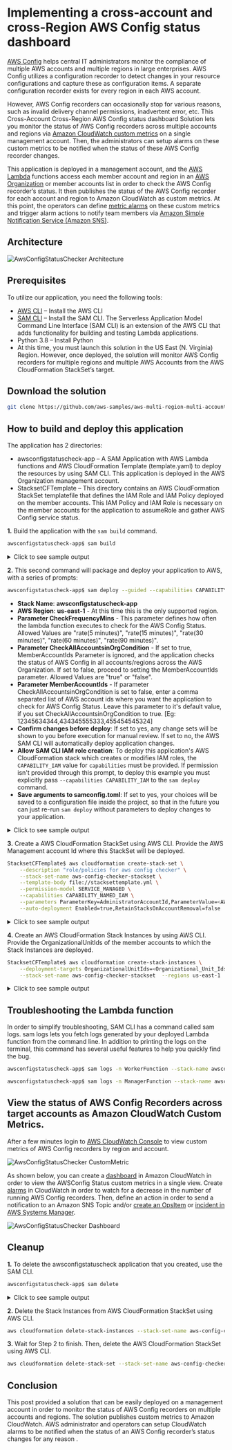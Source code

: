 #  Implementing a cross-account and cross-Region AWS Config status dashboard

[AWS Config](https://aws.amazon.com/config/) helps central IT administrators monitor the compliance of multiple AWS accounts and multiple regions in large enterprises. AWS Config utilizes a configuration recorder to detect changes in your resource configurations and capture these as configuration items. A separate configuration recorder exists for every region in each AWS account.

However, AWS Config recorders can occasionally stop for various reasons, such as invalid delivery channel permissions, inadvertent error, etc. This Cross-Account Cross-Region AWS Config status dashboard Solution lets you monitor the status of AWS Config recorders across multiple accounts and regions via [Amazon CloudWatch custom metrics](https://docs.aws.amazon.com/AmazonCloudWatch/latest/monitoring/publishingMetrics.html) on a single management account. Then, the administrators can setup alarms on these custom metrics to be notified when the status of these AWS Config recorder changes.

This application is deployed in a management account, and the [AWS Lambda](https://aws.amazon.com/lambda/) functions access each member account and region in an [AWS Organization](https://aws.amazon.com/organizations/) or member accounts list in order to check the AWS Config recorder’s status. It then publishes the status of the AWS Config recorder for each account and region to Amazon CloudWatch as custom metrics. At this point, the operators can define [metric alarms](https://aws.amazon.com/organizations/) on these custom metrics and trigger alarm actions to notify team members via [Amazon Simple Notification Service (Amazon SNS)](https://aws.amazon.com/sns/).

## Architecture

![AwsConfigStatusChecker Architecture](images/Architecture.png "Architecture")

## Prerequisites

To utilize our application, you need the following tools:

- [AWS CLI](https://aws.amazon.com/cli/) – Install the AWS CLI
- [SAM CLI](https://docs.aws.amazon.com/serverless-application-model/latest/developerguide/serverless-sam-cli-install.html) – Install the SAM CLI. The Serverless Application Model Command Line Interface (SAM CLI) is an extension of the AWS CLI that adds functionality for building and testing Lambda applications.
- Python 3.8 – Install Python
- At this time, you must launch this solution in the US East (N. Virginia) Region. However, once deployed, the solution will monitor AWS Config recorders for multiple regions and multiple AWS Accounts from the AWS CloudFormation StackSet’s target.



## Download the solution

```bash
git clone https://github.com/aws-samples/aws-multi-region-multi-account-config-status-dashboard.git
```

## How to build and deploy this application

The application has 2 directories:

- awsconfigstatuscheck-app – A SAM Application with AWS Lambda functions and AWS CloudFormation Template (template.yaml) to deploy the resources by using SAM CLI. This application is deployed in the AWS Organization management account.
- StacksetCFTemplate – This directory contains an AWS CloudFormation StackSet templatefile that defines the IAM Role and IAM Policy deployed on the member accounts. This IAM Policy and IAM Role is necessary on the member accounts for the application to assumeRole and gather AWS Config service status.

**1.** Build the application with the `sam build` command.

```bash
awsconfigstatuscheck-app$ sam build
```
<details><summary>Click to see sample output</summary>

```bash
awsconfigstatuscheck-app$ sam build
Building codeuri: /home/sundjega/TFC/awsconfigstatuschecker/awsconfigstatuscheck-app/aws_config_status_check runtime: python3.8 metadata: {} functions: ['ManagerFunction', 'WorkerFunction']
Running PythonPipBuilder:ResolveDependencies
Running PythonPipBuilder:CopySource

Build Succeeded

Built Artifacts : .aws-sam/build
Built Template : .aws-sam/build/template.yaml

Commands you can use next
=========================
[*] Invoke Function: sam local invoke
[*] Deploy: sam deploy --guided

```
</details>

**2.** This second command will package and deploy your application to AWS, with a series of prompts:

```bash
awsconfigstatuscheck-app$ sam deploy --guided --capabilities CAPABILITY_NAMED_IAM
```

* **Stack Name**: **awsconfigstatuscheck-app** 
* **AWS Region**: **us-east-1** - At this time this is the only supported region.
* **Parameter CheckFrequencyMins** - This parameter defines how often the lambda function executes to check for the AWS Config Status. Allowed Values are "rate(5 minutes)", "rate(15 minutes)", "rate(30 minutes)", "rate(60 minutes)", "rate(90 minutes)".  
* **Parameter CheckAllAccountsinOrgCondition** - If set to true, MemberAccountIds Parameter is ignored, and the application checks the status of AWS Config in all accounts/regions across the AWS Organization. If set to false, proceed to setting the MemberAccountIds parameter. Allowed Values are "true" or "false". 
* **Parameter MemberAccountIds** - If parameter CheckAllAccountsinOrgCondition is set to false, enter a comma separated list of AWS account ids where you want the application to check for AWS Config Status. Leave this parameter to it's default value, if you set CheckAllAccountsinOrgCondition to true. [Eg: 12345634344,434345555333,455454545324]
* **Confirm changes before deploy**: If set to yes, any change sets will be shown to you before execution for manual review. If set to no, the AWS SAM CLI will automatically deploy application changes.
* **Allow SAM CLI IAM role creation**: To deploy this application's AWS CloudFormation stack which creates or modifies IAM roles, the `CAPABILITY_IAM` value for `capabilities` must be provided. If permission isn't provided through this prompt, to deploy this example you must explicitly pass `--capabilities CAPABILITY_IAM` to the `sam deploy` command.
* **Save arguments to samconfig.toml**: If set to yes, your choices will be saved to a configuration file inside the project, so that in the future you can just re-run `sam deploy` without parameters to deploy changes to your application.

<details><summary>Click to see sample output</summary>

```bash

awsconfigstatuscheck-app$ sam deploy --guided --capabilities CAPABILITY_NAMED_IAM

Configuring SAM deploy
======================

        Looking for config file [samconfig.toml] :  Not found

        Setting default arguments for 'sam deploy'
        =========================================
        Stack Name [sam-app]: awsconfigstatuscheck-app
        AWS Region [us-east-1]:
        Parameter CheckFrequencyMins [rate(30 minutes)]: rate(5 minutes)
        Parameter CheckAllAccountsinOrgCondition [true]:
        Parameter MemberAccountIds [IGNORE,IF,CheckAllAccountsinOrg,TRUE]:
        #Shows you resources changes to be deployed and require a 'Y' to initiate deploy
        Confirm changes before deploy [y/N]: y
        #SAM needs permission to be able to create roles to connect to the resources in your template
        Allow SAM CLI IAM role creation [Y/n]: Y
        Save arguments to configuration file [Y/n]: Y
        SAM configuration file [samconfig.toml]:
        SAM configuration environment [default]:

        Looking for resources needed for deployment: Found!

                Managed S3 bucket: aws-sam-cli-managed-default-samclisourcebucket-1w2spd13sbzyc
                A different default S3 bucket can be set in samconfig.toml

        Saved arguments to config file
        Running 'sam deploy' for future deployments will use the parameters saved above.
        The above parameters can be changed by modifying samconfig.toml
        Learn more about samconfig.toml syntax at
        https://docs.aws.amazon.com/serverless-application-model/latest/developerguide/serverless-sam-cli-config.html


        Deploying with following values
        ===============================
        Stack name                   : awsconfigstatuscheck-app
        Region                       : us-east-1
        Confirm changeset            : True
        Deployment s3 bucket         : aws-sam-cli-managed-default-samclisourcebucket-1w2spd13sbzyc
        Capabilities                 : ["CAPABILITY_NAMED_IAM"]
        Parameter overrides          : {"CheckFrequencyMins": "rate(5 minutes)", "CheckAllAccountsinOrgCondition": "true", "MemberAccountIds": "IGNORE,IF,CheckAllAccountsinOrg,TRUE"}
        Signing Profiles             : {}

Initiating deployment
=====================

Waiting for changeset to be created..

CloudFormation stack changeset
---------------------------------------------------------------------------------------------------------------------
Operation                     LogicalResourceId             ResourceType                  Replacement
---------------------------------------------------------------------------------------------------------------------
+ Add                         AppFunctionPolicy             AWS::IAM::ManagedPolicy       N/A
+ Add                         AppFunctionRole               AWS::IAM::Role                N/A
+ Add                         AssumedFunctionRole           AWS::IAM::Role                N/A
+ Add                         CheckAllAccountsinOrgParame   AWS::SSM::Parameter           N/A
                              ter
+ Add                         ConfigAccountsParameter       AWS::SSM::Parameter           N/A
+ Add                         ManagerFunctionScheduledRul   AWS::Events::Rule             N/A
                              e
+ Add                         ManagerFunction               AWS::Lambda::Function         N/A
+ Add                         PermissionForEventsToInvoke   AWS::Lambda::Permission       N/A
                              Lambda1
+ Add                         PermissionForEventsToInvoke   AWS::Lambda::Permission       N/A
                              Lambda2
+ Add                         WorkerFunctionRule            AWS::Events::Rule             N/A
+ Add                         WorkerFunction                AWS::Lambda::Function         N/A
---------------------------------------------------------------------------------------------------------------------

Changeset created successfully. arn:aws:cloudformation:us-east-1:xxxxxxxxxxxx:changeSet/samcli-deploy1628796085/e50cc209-e848-4bc8-9af4-954872d85a30


Previewing CloudFormation changeset before deployment
======================================================
Deploy this changeset? [y/N]: y

2021-08-12 13:21:41 - Waiting for stack create/update to complete

CloudFormation events from changeset
---------------------------------------------------------------------------------------------------------------------
ResourceStatus                ResourceType                  LogicalResourceId             ResourceStatusReason
---------------------------------------------------------------------------------------------------------------------
CREATE_IN_PROGRESS            AWS::IAM::ManagedPolicy       AppFunctionPolicy             -
CREATE_IN_PROGRESS            AWS::SSM::Parameter           ConfigAccountsParameter       -
CREATE_IN_PROGRESS            AWS::IAM::ManagedPolicy       AppFunctionPolicy             Resource creation Initiated
CREATE_IN_PROGRESS            AWS::SSM::Parameter           CheckAllAccountsinOrgParame   -
                                                            ter
CREATE_IN_PROGRESS            AWS::SSM::Parameter           CheckAllAccountsinOrgParame   Resource creation Initiated
                                                            ter
CREATE_IN_PROGRESS            AWS::SSM::Parameter           ConfigAccountsParameter       Resource creation Initiated
CREATE_COMPLETE               AWS::SSM::Parameter           CheckAllAccountsinOrgParame   -
                                                            ter
CREATE_COMPLETE               AWS::SSM::Parameter           ConfigAccountsParameter       -
CREATE_COMPLETE               AWS::IAM::ManagedPolicy       AppFunctionPolicy             -
CREATE_IN_PROGRESS            AWS::IAM::Role                AppFunctionRole               -
CREATE_IN_PROGRESS            AWS::IAM::Role                AssumedFunctionRole           -
CREATE_IN_PROGRESS            AWS::IAM::Role                AppFunctionRole               Resource creation Initiated
CREATE_IN_PROGRESS            AWS::IAM::Role                AssumedFunctionRole           Resource creation Initiated
CREATE_COMPLETE               AWS::IAM::Role                AssumedFunctionRole           -
CREATE_COMPLETE               AWS::IAM::Role                AppFunctionRole               -
CREATE_IN_PROGRESS            AWS::Lambda::Function         WorkerFunction                -
CREATE_IN_PROGRESS            AWS::Lambda::Function         ManagerFunction               -
CREATE_IN_PROGRESS            AWS::Lambda::Function         WorkerFunction                Resource creation Initiated
CREATE_IN_PROGRESS            AWS::Lambda::Function         ManagerFunction               Resource creation Initiated
CREATE_COMPLETE               AWS::Lambda::Function         WorkerFunction                -
CREATE_COMPLETE               AWS::Lambda::Function         ManagerFunction               -
CREATE_IN_PROGRESS            AWS::Events::Rule             WorkerFunctionRule            -
CREATE_IN_PROGRESS            AWS::Events::Rule             ManagerFunctionScheduledRul   Resource creation Initiated
                                                            e
CREATE_IN_PROGRESS            AWS::Events::Rule             WorkerFunctionRule            Resource creation Initiated
CREATE_IN_PROGRESS            AWS::Events::Rule             ManagerFunctionScheduledRul   -
                                                            e
CREATE_COMPLETE               AWS::Events::Rule             ManagerFunctionScheduledRul   -
                                                            e
CREATE_COMPLETE               AWS::Events::Rule             WorkerFunctionRule            -
CREATE_IN_PROGRESS            AWS::Lambda::Permission       PermissionForEventsToInvoke   -
                                                            Lambda2
CREATE_IN_PROGRESS            AWS::Lambda::Permission       PermissionForEventsToInvoke   -
                                                            Lambda1
CREATE_IN_PROGRESS            AWS::Lambda::Permission       PermissionForEventsToInvoke   Resource creation Initiated
                                                            Lambda2
CREATE_IN_PROGRESS            AWS::Lambda::Permission       PermissionForEventsToInvoke   Resource creation Initiated
                                                            Lambda1
CREATE_COMPLETE               AWS::Lambda::Permission       PermissionForEventsToInvoke   -
                                                            Lambda2
CREATE_COMPLETE               AWS::Lambda::Permission       PermissionForEventsToInvoke   -
                                                            Lambda1
CREATE_COMPLETE               AWS::CloudFormation::Stack    awsconfigstatuscheck-app      -
---------------------------------------------------------------------------------------------------------------------

CloudFormation outputs from deployed stack
---------------------------------------------------------------------------------------------------------------------
Outputs
---------------------------------------------------------------------------------------------------------------------
Key                 LambdaFunction1
Description         ManagerFunction ARN
Value               arn:aws:lambda:us-east-1:xxxxxxxxxx:function:ManagerFunction

Key                 LambdaFunction2
Description         WorkerFunction ARN
Value               arn:aws:lambda:us-east-1:xxxxxxxxxx:function:WorkerFunction
---------------------------------------------------------------------------------------------------------------------

Successfully created/updated stack - awsconfigstatuscheck-app in us-east-1

```
</details>

**3.** Create a AWS CloudFormation StackSet using AWS CLI. Provide the AWS Management account Id where this StackSet will be deployed.

```bash 
StacksetCFTemplate$ aws cloudformation create-stack-set \
    --description "role/policies for aws config checker" \
    --stack-set-name aws-config-checker-stackset \
    --template-body file://stacksettemplate.yml \
    --permission-model SERVICE_MANAGED \
    --capabilities CAPABILITY_NAMED_IAM \
    --parameters ParameterKey=AdministratorAccountId,ParameterValue=<AWS_ManagementAccountId> \
    --auto-deployment Enabled=true,RetainStacksOnAccountRemoval=false
```
<details><summary>Click to see sample output</summary>

```
StacksetCFTemplate$ aws cloudformation create-stack-set \
>     --description "role/policies for aws config checker" \
>     --stack-set-name aws-config-checker-stackset \
>     --template-body file://stacksettemplate.yml \
>     --permission-model SERVICE_MANAGED \
>     --capabilities CAPABILITY_NAMED_IAM \
>     --parameters ParameterKey=AdministratorAccountId,ParameterValue=xxxxxxxxxx \
>     --auto-deployment Enabled=true,RetainStacksOnAccountRemoval=false
{
    "StackSetId": "aws-config-checker-stackset:273c07d1-c7ab-4e6c-b388-0f6e2263c400"
}

```
</details>

**4.** Create an AWS CloudFormation Stack Instances by using AWS CLI. Provide the OrganizationalUnitIds of the member accounts to which the Stack Instances are deployed.

```bash
StacksetCFTemplate$ aws cloudformation create-stack-instances \
    --deployment-targets OrganizationalUnitIds=<Organizational_Unit_Ids> \
    --stack-set-name aws-config-checker-stackset  --regions us-east-1
```
<details><summary>Click to see sample output</summary>

```
StacksetCFTemplate$ aws cloudformation create-stack-instances \
>     --deployment-targets OrganizationalUnitIds=r-xxxx \
>     --stack-set-name aws-config-checker-stackset  --regions us-east-1
{
    "OperationId": "1e740a93-e980-44e0-a4d6-6747384dab2f"
}

```
</details>

## Troubleshooting the Lambda function

In order to simplify troubleshooting, SAM CLI has a command called sam logs. sam logs lets you fetch logs generated by your deployed Lambda function from the command line. In addition to printing the logs on the terminal, this command has several useful features to help you quickly find the bug.

```bash
awsconfigstatuscheck-app$ sam logs -n WorkerFunction --stack-name awsconfigstatuscheck-app --tail
```

```bash
awsconfigstatuscheck-app$ sam logs -n ManagerFunction --stack-name awsconfigstatuscheck-app --tail
```

## View the status of AWS Config Recorders across target accounts as Amazon CloudWatch Custom Metrics.

After a few minutes login to [AWS CloudWatch Console](https://console.aws.amazon.com/cloudwatch/home?region=us-east-1#metricsV2:graph=~(view~'timeSeries~stacked~false~region~'us-east-1);namespace=~'AWSConfigStatus) to view custom metrics of AWS Config recorders by region and account. 

![AwsConfigStatusChecker CustomMetric](images/custom-metric.png "Custom Metric AWSConfigStatus")

As shown below, you can create a [dashboard](https://docs.aws.amazon.com/AmazonCloudWatch/latest/monitoring/CloudWatch_Dashboards.html) in Amazon CloudWatch in order to view the AWSConfig Status custom metrics in a single view. Create [alarms](https://docs.aws.amazon.com/AmazonCloudWatch/latest/monitoring/AlarmThatSendsEmail.html) in CloudWatch in order to watch for a decrease in the number of running AWS Config recorders. Then, define an action in order to send a notification to an Amazon SNS Topic and/or [create an OpsItem](https://docs.aws.amazon.com/systems-manager/latest/userguide/OpsCenter-create-OpsItems-from-CloudWatch-Alarms.html) or [incident in AWS Systems Manager](https://docs.aws.amazon.com/incident-manager/latest/userguide/incident-creation.html).

![AwsConfigStatusChecker Dashboard](images/dashboard.png "CloudWatch Dashboard")

## Cleanup

**1.** To delete the awsconfigstatuscheck application that you created, use the SAM CLI. 

```bash
awsconfigstatuscheck-app$ sam delete
```
<details><summary>Click to see sample output</summary>

```
awsconfigstatuscheck-app$ sam delete
        Are you sure you want to delete the stack awsconfigstatuschecker-app in the region us-east-1 ? [y/N]: y
        Are you sure you want to delete the folder awsconfigstatuschecker-app in S3 which contains the artifacts? [y/N]: y
        - Deleting S3 object with key awsconfigstatuschecker-app/aca923a2899ecef9bb25fc9d708b2067
        - Could not find and delete the S3 object with the key awsconfigstatuschecker-app/aca923a2899ecef9bb25fc9d708b2067
        - Deleting S3 object with key awsconfigstatuschecker-app/23b0a7ffd14c825f099b0d67a2d1ae18.template
        - Deleting S3 object with key awsconfigstatuschecker-app/26d62b2b9477b02ff57126cd6a59be0b.template
        - Deleting S3 object with key awsconfigstatuschecker-app/938f74b20506773321240e7555ac4910.template
        - Deleting S3 object with key awsconfigstatuschecker-app/93c76ece26e084135707d1b4b26f053b.template
        - Deleting S3 object with key awsconfigstatuschecker-app/b93be3ce737bcac83d43d92246689245.template
        - Deleting S3 object with key awsconfigstatuschecker-app/f81beb0c1361619d6542ef6017556482.template
        - Deleting Cloudformation stack awsconfigstatuschecker-app

Deleted successfully

```
</details>

**2.** Delete the Stack Instances from AWS CloudFormation StackSet using AWS CLI.

```bash
aws cloudformation delete-stack-instances --stack-set-name aws-config-checker-stackset  --regions us-east-1 --no-retain-stacks --deployment-targets OrganizationalUnitIds=<Organizational_Unit_Ids>
```

**3.** Wait for Step 2 to finish. Then, delete the AWS CloudFormation StackSet using AWS CLI.

```bash
aws cloudformation delete-stack-set --stack-set-name aws-config-checker-stackset
```

## Conclusion

This post provided a solution that can be easily deployed on a management account in order to monitor the status of AWS Config recorders on multiple accounts and regions. The solution publishes custom metrics to Amazon CloudWatch. AWS administrator and operators can setup CloudWatch alarms to be notified when the status of an AWS Config recorder’s status changes for any reason .
